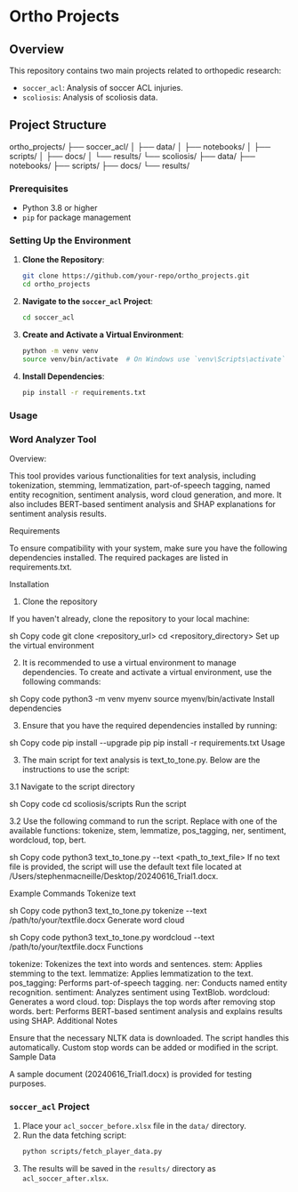# Ortho Projects

## Overview
This repository contains two main projects related to orthopedic research:
- `soccer_acl`: Analysis of soccer ACL injuries.
- `scoliosis`: Analysis of scoliosis data.

## Project Structure

ortho_projects/
├── soccer_acl/
│ ├── data/
│ ├── notebooks/
│ ├── scripts/
│ ├── docs/
│ └── results/
└── scoliosis/
├── data/
├── notebooks/
├── scripts/
├── docs/
└── results/

### Prerequisites
- Python 3.8 or higher
- `pip` for package management

### Setting Up the Environment

1. **Clone the Repository**:
    ```bash
    git clone https://github.com/your-repo/ortho_projects.git
    cd ortho_projects
    ```

2. **Navigate to the `soccer_acl` Project**:
    ```bash
    cd soccer_acl
    ```

3. **Create and Activate a Virtual Environment**:
    ```bash
    python -m venv venv
    source venv/bin/activate  # On Windows use `venv\Scripts\activate`
    ```

4. **Install Dependencies**:
    ```bash
    pip install -r requirements.txt
    ```

### Usage

### Word Analyzer Tool ###

Overview:

This tool provides various functionalities for text analysis, including tokenization, stemming, lemmatization, part-of-speech tagging, named entity recognition, sentiment analysis, word cloud generation, and more. It also includes BERT-based sentiment analysis and SHAP explanations for sentiment analysis results.

Requirements

To ensure compatibility with your system, make sure you have the following dependencies installed. The required packages are listed in requirements.txt.

Installation

1. Clone the repository

If you haven't already, clone the repository to your local machine:

sh
Copy code
git clone <repository_url>
cd <repository_directory>
Set up the virtual environment

2. It is recommended to use a virtual environment to manage dependencies. To create and activate a virtual environment, use the following commands:

sh
Copy code
python3 -m venv myenv
source myenv/bin/activate
Install dependencies

3. Ensure that you have the required dependencies installed by running:

sh
Copy code
pip install --upgrade pip
pip install -r requirements.txt
Usage

3. The main script for text analysis is text_to_tone.py. Below are the instructions to use the script:

3.1 Navigate to the script directory

sh
Copy code
cd scoliosis/scripts
Run the script

3.2 Use the following command to run the script. Replace <function> with one of the available functions: tokenize, stem, lemmatize, pos_tagging, ner, sentiment, wordcloud, top, bert.

sh
Copy code
python3 text_to_tone.py <function> --text <path_to_text_file>
If no text file is provided, the script will use the default text file located at /Users/stephenmacneille/Desktop/20240616_Trial1.docx.

Example Commands
Tokenize text

sh
Copy code
python3 text_to_tone.py tokenize --text /path/to/your/textfile.docx
Generate word cloud

sh
Copy code
python3 text_to_tone.py wordcloud --text /path/to/your/textfile.docx
Functions

tokenize: Tokenizes the text into words and sentences.
stem: Applies stemming to the text.
lemmatize: Applies lemmatization to the text.
pos_tagging: Performs part-of-speech tagging.
ner: Conducts named entity recognition.
sentiment: Analyzes sentiment using TextBlob.
wordcloud: Generates a word cloud.
top: Displays the top words after removing stop words.
bert: Performs BERT-based sentiment analysis and explains results using SHAP.
Additional Notes

Ensure that the necessary NLTK data is downloaded. The script handles this automatically.
Custom stop words can be added or modified in the script.
Sample Data

A sample document (20240616_Trial1.docx) is provided for testing purposes.

### `soccer_acl` Project

1. Place your `acl_soccer_before.xlsx` file in the `data/` directory.
2. Run the data fetching script:
    ```bash
    python scripts/fetch_player_data.py
    ```
3. The results will be saved in the `results/` directory as `acl_soccer_after.xlsx`.